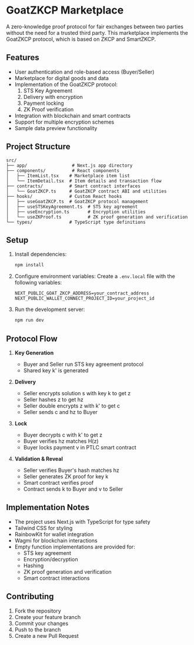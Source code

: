 # GoatZKCP Marketplace

A zero-knowledge proof protocol for fair exchanges between two parties without the need for a trusted third party. This marketplace implements the GoatZKCP protocol, which is based on ZKCP and SmartZKCP.

## Features

- User authentication and role-based access (Buyer/Seller)
- Marketplace for digital goods and data
- Implementation of the GoatZKCP protocol:
  1. STS Key Agreement
  2. Delivery with encryption
  3. Payment locking
  4. ZK Proof verification
- Integration with blockchain and smart contracts
- Support for multiple encryption schemes
- Sample data preview functionality

## Project Structure

```
src/
├── app/                 # Next.js app directory
├── components/          # React components
│   ├── ItemList.tsx    # Marketplace item list
│   └── ItemDetail.tsx  # Item details and transaction flow
├── contracts/          # Smart contract interfaces
│   └── GoatZKCP.ts     # GoatZKCP contract ABI and utilities
├── hooks/              # Custom React hooks
│   ├── useGoatZKCP.ts  # GoatZKCP protocol management
│   ├── useSTSKeyAgreement.ts  # STS key agreement
│   ├── useEncryption.ts       # Encryption utilities
│   └── useZKProof.ts          # ZK proof generation and verification
└── types/              # TypeScript type definitions
```

## Setup

1. Install dependencies:
   ```bash
   npm install
   ```

2. Configure environment variables:
   Create a `.env.local` file with the following variables:
   ```
   NEXT_PUBLIC_GOAT_ZKCP_ADDRESS=your_contract_address
   NEXT_PUBLIC_WALLET_CONNECT_PROJECT_ID=your_project_id
   ```

3. Run the development server:
   ```bash
   npm run dev
   ```

## Protocol Flow

1. **Key Generation**
   - Buyer and Seller run STS key agreement protocol
   - Shared key k' is generated

2. **Delivery**
   - Seller encrypts solution s with key k to get z
   - Seller hashes z to get hz
   - Seller double encrypts z with k' to get c
   - Seller sends c and hz to Buyer

3. **Lock**
   - Buyer decrypts c with k' to get z
   - Buyer verifies hz matches H(z)
   - Buyer locks payment v in PTLC smart contract

4. **Validation & Reveal**
   - Seller verifies Buyer's hash matches hz
   - Seller generates ZK proof for key k
   - Smart contract verifies proof
   - Contract sends k to Buyer and v to Seller

## Implementation Notes

- The project uses Next.js with TypeScript for type safety
- Tailwind CSS for styling
- RainbowKit for wallet integration
- Wagmi for blockchain interactions
- Empty function implementations are provided for:
  - STS key agreement
  - Encryption/decryption
  - Hashing
  - ZK proof generation and verification
  - Smart contract interactions

## Contributing

1. Fork the repository
2. Create your feature branch
3. Commit your changes
4. Push to the branch
5. Create a new Pull Request

